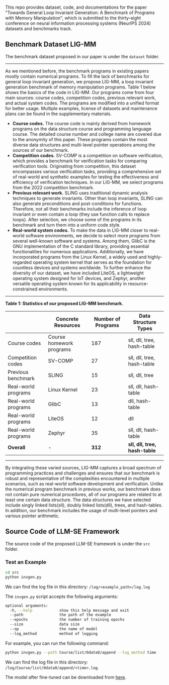 This repo provides dataset, code, and documentations for the paper 
"Towards General Loop Invariant Generation: A Benchmark of Programs with Memory Manipulation", 
which is submitted to the thirty-eight conference on neural information processing systems (NeurIPS 2024) datasets and benchmarks track.

## Benchmark Dataset LIG-MM
The benchmark dataset proposed in our paper is under the `dataset` folder.

---

As we mentioned before, the benchmark programs in existing papers mostly contain numerical programs. To fill the lack of benchmarks for general loop invariant generation, we propose LIG-MM, a loop invariant generation benchmark of memory manipulation programs. Table 1 below shows the basics of the code in LIG-MM. Our programs come from four main sources: course codes, competition codes, previous relevant work, and actual system codes. The programs are modified into a unified format for better usage. Multiple examples, license of datasets and maintenance plans can be found in the supplementary materials.

- **Course codes.** The course code is mainly derived from homework programs on the data structure course and programming language course. The detailed course number and college name are covered due to the anonymity of this paper. These programs contain the most diverse data structures and multi-level pointer operations among the sources of our benchmark.
- **Competition codes.** SV-COMP is a competition on software verification, which provides a benchmark for verification tasks for comparing verification tools. Originating from competition, this dataset encompasses various verification tasks, providing a comprehensive set of real-world and synthetic examples for testing the effectiveness and efficiency of verification techniques. In our LIG-MM, we select programs from the 2022 competition benchmark.
- **Previous relevant work.** SLING uses traditional dynamic analysis techniques to generate invariants. Other than loop invariants, SLING can also generate preconditions and post-conditions for functions. Therefore, not all their benchmarks include the inference of loop invariant or even contain a loop (they use function calls to replace loops). After selection, we choose some of the programs in its benchmark and turn them into a uniform code style.
- **Real-world system codes.** To make the data in LIG-MM closer to real-world software environments, we decide to select more programs from several well-known software and systems. Among them, GlibC is the GNU implementation of the C standard library, providing essential functionalities for numerous applications. Additionally, we have incorporated programs from the Linux Kernel, a widely used and highly-regarded operating system kernel that serves as the foundation for countless devices and systems worldwide. To further enhance the diversity of our dataset, we have included LiteOS, a lightweight operating system designed for IoT devices, and Zephyr, another versatile operating system known for its applicability in resource-constrained environments.

---

**Table 1: Statistics of our proposed LIG-MM benchmark.**

|                     | Concrete Resources               | Number of Programs | Data Structure Types     |
|---------------------|----------------------------------|---------------------|--------------------------|
| Course codes        | Course homework programs         | 187                 | sll, dll, tree, hash-table |
| Competition codes   | SV-COMP                          | 27                  | sll, dll, tree, hash-table |
| Previous benchmark  | SLING                            | 15                  | sll, dll, tree           |
| Real-world programs | Linux Kernel                     | 23                  | sll, dll, hash-table     |
| Real-world programs | GlibC                            | 13                  | dll, hash-table          |
| Real-world programs | LiteOS                           | 12                  | dll                      |
| Real-world programs | Zephyr                           | 35                  | sll, dll, hash-table     |
| **Overall**         | -                                | **312**             | **sll, dll, tree, hash-table** |

---

By integrating these varied sources, LIG-MM captures a broad spectrum of programming practices and challenges and ensures that our benchmark is robust and representative of the complexities encountered in multiple scenarios, such as real-world software development and verification. Unlike the numerical program benchmark in previous works, our benchmark does not contain pure numerical procedures, all of our programs are related to at least one certain data structure. The data structures we have selected include singly linked lists(sll), doubly linked lists(dll), trees, and hash-tables. In addition, our benchmark includes the usage of multi-level pointers and various pointer arithmetic. 

## Source Code of LLM-SE Framework
The source code of the proposed LLM-SE framework is under the `src` folder.

### Test an Example

```bash
cd src
python invgen.py
```
We can find the log file in this directory: `/log/<example_path>/log.log`

The `invgen.py` script accepts the following arguments:

```bash
optional arguments:
  -h, --help            show this help message and exit
  --path                the path of the example
  --epochs              the number of training epochs
  --size                data size
  --op                  the name of model
  --log_method          method of logging
```

For example, you can run the following command:

```bash
python invgen.py --path Course/list/0data0/append --log_method time
```

We can find the log file in this directory: `/log/Course/list/0data0/append/<time>.log`.

The model after fine-tuned can be downloaded from [here](https://mega.nz/file/M9FEWCjD#QkAQLu7UERPk4Xgb-Rer4U7lfKy7P3rdQeY_p-b8nhM).

